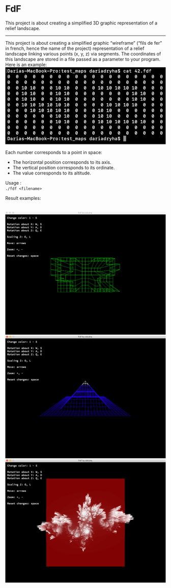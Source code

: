 # FdF

This project is about creating a simplified 3D graphic representation of a relief landscape.
***
This project is about creating a simplified graphic “wireframe” (“fils de fer” in french, hence the name of the project) representation of a relief landscape linking various points (x, y, z) via segments. The coordinates of this landscape are stored in a file passed as a parameter to your program. Here is an example:
<br>
![example_map](/images/00_example_map.png)



Each number corresponds to a point in space: <br>
* The horizontal position corresponds to its axis. <br>
* The vertical position corresponds to its ordinate. <br>
* The value corresponds to its altitude. <br>


Usage :<br>
`./fdf <filename>`

Result examples: <br>
<br>
<br>
![example_map](/images/01_42_map.png)
 <br>
![example_map](/images/02_pyramide_map.png)
 <br>
![example_map](/images/03_julia_map.png)
